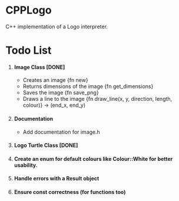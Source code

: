 # CPPLogo
C++ implementation of a Logo interpreter.

<h1>Todo List</h1>
<ol>
    <li>
        <h4>Image Class [DONE]</h4>
        <ul>
            <li>Creates an image {fn new}</li>
            <li>Returns dimensions of the image {fn get_dimensions}</li>
            <li>Saves the image {fn save_png}</li>
            <li>Draws a line to the image {fn draw_line(x, y, direction, length, colour)} -> (end_x, end_y)</li>
        </ul>
    </li>
    <li>
        <h4>Documentation</h4>
        <ul>
            <li>Add documentation for image.h</li>
        </ul>
    </li>
    <li>
        <h4>Logo Turtle Class [DONE]</h4>
    </li>
    <li>
        <h4>Create an enum for default colours like Colour::White for better usability.</h4>
    </li>
    <li>
        <h4>Handle errors with a Result object</h4>
    </li>
    <li>
        <h4>Ensure const correctness (for functions too)</h4>
    </li>
</ol> 

